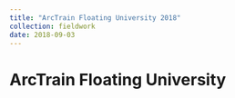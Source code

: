 ```yaml
---
title: "ArcTrain Floating University 2018"
collection: fieldwork
date: 2018-09-03 
---
```


# ArcTrain Floating University
